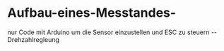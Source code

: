 # Aufbau-eines-Messtandes-

nur Code mit Arduino
um die Sensor einzustellen und ESC zu steuern -- Drehzahlregleung
